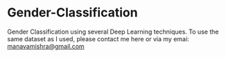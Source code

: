 # Gender-Classification
Gender Classification using several Deep Learning techniques.
To use the same dataset as I used, please contact me here or via my emai: manavamishra@gmail.com
